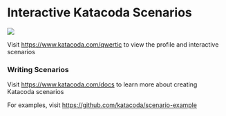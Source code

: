 # Interactive Katacoda Scenarios

[![](http://shields.katacoda.com/katacoda/qwertic/count.svg)](https://www.katacoda.com/qwertic "Get your profile on Katacoda.com")

Visit https://www.katacoda.com/qwertic to view the profile and interactive scenarios

### Writing Scenarios
Visit https://www.katacoda.com/docs to learn more about creating Katacoda scenarios

For examples, visit https://github.com/katacoda/scenario-example
